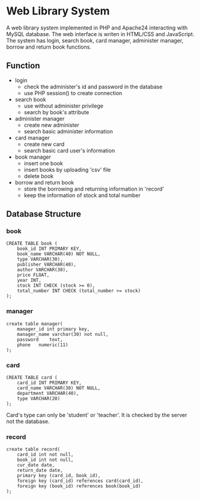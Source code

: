 # Web Library System

A web library system implemented in PHP and Apache24 interacting with MySQL database. The web interface is writen in HTML/CSS and JavaScript. The system has login, search book, card manager, administer manager, borrow and return book functions.


## Function

* login
    * check the administer's id and password in the database
    * use PHP session() to create connection
* search book
    * use without administer privilege
    * search by book's attribute
* administer manager
    * create new administer
    * search basic administer information
* card manager
    * create new card
    * search basic card user's information
* book manager
    * insert one book
    * insert books by uploading 'csv' file
    * delete book
* borrow and return book
    * store the borrowing and returning information in 'record'
    * keep the information of stock and total number

## Database Structure

### book
```
CREATE TABLE book (    
    book_id INT PRIMARY KEY,
    book_name VARCHAR(40) NOT NULL,
    type VARCHAR(30),
    publisher VARCHAR(40),
    author VARCHAR(30),
    price FLOAT,
    year INT,
    stock INT CHECK (stock >= 0),
    total_number INT CHECK (total_number >= stock)
);
```

### manager
```
create table manager(
    manager_id int primary key,
    manager_name varchar(30) not null,
    password 	text,
    phone 	numeric(11)
);
```

### card
```
CREATE TABLE card (
    card_id INT PRIMARY KEY,
    card_name VARCHAR(30) NOT NULL,
    department VARCHAR(40),
    type VARCHAR(20)
);
```
Card's type can only be 'student' or 'teacher'. It is checked by the server not the database.

### record
```
create table record(
	card_id int not null,
    book_id int not null,
	cur_date date,
    return_date date,
	primary key (card_id, book_id),
    foreign key (card_id) references card(card_id),
    foreign key (book_id) references book(book_id)
);
```
